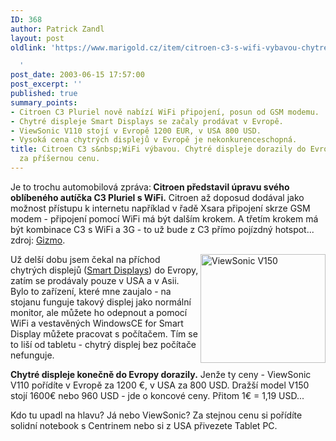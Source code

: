 ```yaml
---
ID: 368
author: Patrick Zandl
layout: post
oldlink: 'https://www.marigold.cz/item/citroen-c3-s-wifi-vybavou-chytre-displeje-dorazily-do-evropy-za-prisernou-cenu

  '
post_date: 2003-06-15 17:57:00
post_excerpt: ''
published: true
summary_points:
- Citroen C3 Pluriel nově nabízí WiFi připojení, posun od GSM modemu.
- Chytré displeje Smart Displays se začaly prodávat v Evropě.
- ViewSonic V110 stojí v Evropě 1200 EUR, v USA 800 USD.
- Vysoká cena chytrých displejů v Evropě je nekonkurenceschopná.
title: Citroen C3 s&nbsp;WiFi výbavou. Chytré displeje dorazily do Evropy &#8211;
  za příšernou cenu.
---
```


<p>
Je to trochu automobilová zpráva:<STRONG> Citroen představil úpravu svého oblíbeného autíčka C3 Pluriel s WiFi.</STRONG> Citroen až doposud dodával jako možnost přístupu k internetu například v řadě Xsara připojení skrze GSM modem - připojení pomocí WiFi má být dalším krokem. A třetím krokem má být kombinace C3 s WiFi a 3G - to už bude z C3 přímo pojízdný hotspot... zdroj: <A href="http://www.gizmo.com.au/public/News/news.asp?articleid=1984" target=_blank>Gizmo</A>.</p>

<p>
<IMG height=174 alt="ViewSonic V150" src="http://beta.marigold.cz/obrazek/viewsonicv150.jpg" width=200 align=right>Už delší dobu jsem čekal na příchod chytrých displejů (<A href="http://www.microsoft.com/windows/smartdisplay/default.asp" target=_blank>Smart Displays</A>) do Evropy, zatím se prodávaly pouze v USA a v Asii. Bylo to zařízení, které mne zaujalo - na stojanu funguje takový displej jako normální monitor, ale můžete ho odepnout a pomocí WiFi a vestavěných WindowsCE for Smart Display můžete pracovat s počítačem. Tím se to liší od tabletu - chytrý displej bez počítače nefunguje. </p>

<p>
<STRONG>Chytré displeje konečně do Evropy dorazily.</STRONG> Jenže ty ceny - ViewSonic V110 pořídíte v Evropě za 1200 &#8364;, v USA za 800 USD. Dražší model V150 stojí 1600&#8364; nebo 960 USD - jde o koncové ceny. Přitom 1&#8364; = 1,19 USD... </p>

<p>
Kdo tu upadl na hlavu? Já nebo ViewSonic? Za stejnou cenu si pořídíte solidní notebook s Centrinem nebo si z USA přivezete Tablet PC. </p>